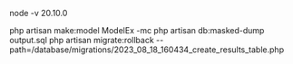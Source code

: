node -v 20.10.0

php artisan make:model ModelEx -mc
php artisan db:masked-dump output.sql
php artisan migrate:rollback --path=/database/migrations/2023_08_18_160434_create_results_table.php